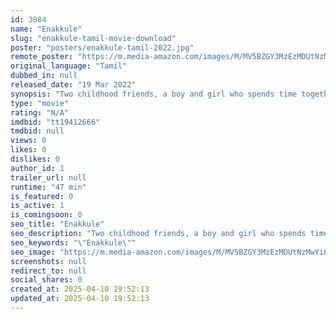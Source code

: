 ```yaml
---
id: 3084
name: "Enakkule"
slug: "enakkule-tamil-movie-download"
poster: "posters/enakkule-tamil-2022.jpg"
remote_poster: "https://m.media-amazon.com/images/M/MV5BZGY3MzEzMDUtNzMwYi00ZTUxLTk4NjYtMmNiOGY3ZTRjNzhjXkEyXkFqcGdeQXVyMTI5ODA0MTYw._V1_SX300.jpg"
original_language: "Tamil"
dubbed_in: null
released_date: "19 Mar 2022"
synopsis: "Two childhood friends, a boy and girl who spends time together in primary school. One day that boy's parents lost their lives in a horrific road accident in front of that girl. Thereafter, the girl become his whole world and he is..."
type: "movie"
rating: "N/A"
imdbid: "tt19412666"
tmdbid: null
views: 0
likes: 0
dislikes: 0
author_id: 1
trailer_url: null
runtime: "47 min"
is_featured: 0
is_active: 1
is_comingsoon: 0
seo_title: "Enakkule"
seo_description: "Two childhood friends, a boy and girl who spends time together in primary school. One day that boy's parents lost their lives in a horrific road accident in front of that girl. Thereafter, the girl become his whole world and he is..."
seo_keywords: "\"Enakkule\""
seo_image: "https://m.media-amazon.com/images/M/MV5BZGY3MzEzMDUtNzMwYi00ZTUxLTk4NjYtMmNiOGY3ZTRjNzhjXkEyXkFqcGdeQXVyMTI5ODA0MTYw._V1_SX300.jpg"
screenshots: null
redirect_to: null
social_shares: 0
created_at: 2025-04-10 19:52:13
updated_at: 2025-04-10 19:52:13
---
```


